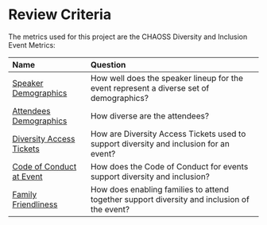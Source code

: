 # Review Criteria

The metrics used for this project are the CHAOSS Diversity and Inclusion Event Metrics:

| Name | Question |
| :--- | :--- |
| [Speaker Demographics](https://github.com/chaoss/wg-diversity-inclusion/blob/master/focus-areas/events/speaker-demographics.md) | How well does the speaker lineup for the event represent a diverse set of demographics? |
| [Attendees Demographics](https://github.com/chaoss/wg-diversity-inclusion/blob/master/focus-areas/events/attendee-demographics.md) | How diverse are the attendees? |
| [Diversity Access Tickets](https://github.com/chaoss/wg-diversity-inclusion/blob/master/focus-areas/events/diversity-tickets.md) | How are Diversity Access Tickets used to support diversity and inclusion for an event? |
| [Code of Conduct at Event](https://github.com/chaoss/wg-diversity-inclusion/blob/master/focus-areas/events/event-code-of-conduct.md) | How does the Code of Conduct for events support diversity and inclusion? |
| [Family Friendliness](https://github.com/chaoss/wg-diversity-inclusion/blob/master/focus-areas/events/family-friendly.md) | How does enabling families to attend together support diversity and inclusion of the event? |



